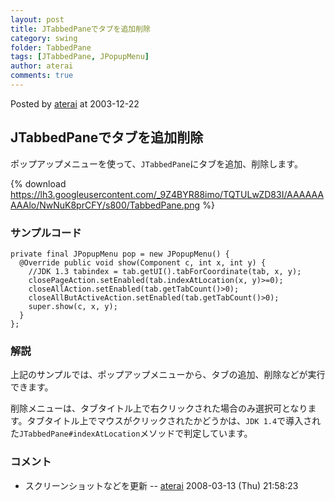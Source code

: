 ```yaml
---
layout: post
title: JTabbedPaneでタブを追加削除
category: swing
folder: TabbedPane
tags: [JTabbedPane, JPopupMenu]
author: aterai
comments: true
---
```


Posted by [aterai](http://terai.xrea.jp/aterai.html) at 2003-12-22

## JTabbedPaneでタブを追加削除
ポップアップメニューを使って、`JTabbedPane`にタブを追加、削除します。

{% download https://lh3.googleusercontent.com/_9Z4BYR88imo/TQTULwZD83I/AAAAAAAAAlo/NwNuK8prCFY/s800/TabbedPane.png %}

### サンプルコード
<pre class="prettyprint"><code>private final JPopupMenu pop = new JPopupMenu() {
  @Override public void show(Component c, int x, int y) {
    //JDK 1.3 tabindex = tab.getUI().tabForCoordinate(tab, x, y);
    closePageAction.setEnabled(tab.indexAtLocation(x, y)&gt;=0);
    closeAllAction.setEnabled(tab.getTabCount()&gt;0);
    closeAllButActiveAction.setEnabled(tab.getTabCount()&gt;0);
    super.show(c, x, y);
  }
};
</code></pre>

### 解説
上記のサンプルでは、ポップアップメニューから、タブの追加、削除などが実行できます。

削除メニューは、タブタイトル上で右クリックされた場合のみ選択可となります。タブタイトル上でマウスがクリックされたかどうかは、`JDK 1.4`で導入された`JTabbedPane#indexAtLocation`メソッドで判定しています。

### コメント
- スクリーンショットなどを更新 -- [aterai](http://terai.xrea.jp/aterai.html) 2008-03-13 (Thu) 21:58:23

<!-- dummy comment line for breaking list -->

